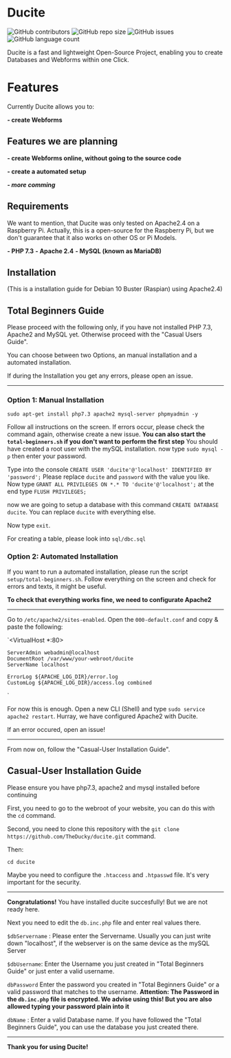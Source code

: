 # Ducite
![GitHub contributors](https://img.shields.io/github/contributors/TheDucky/ducite)  ![GitHub repo size](https://img.shields.io/github/repo-size/TheDucky/ducite)  ![GitHub issues](https://img.shields.io/github/issues-raw/TheDucky/ducite)   ![GitHub language count](https://img.shields.io/github/languages/count/TheDucky/ducite)

Ducite is a fast and lightweight Open-Source Project, enabling you to create Databases and Webforms within one Click.





# Features
Currently Ducite allows you to:

**- create Webforms**

## Features we are planning

**- create Webforms online, without going to the source code**

**- create a automated setup**

***- more comming***

## Requirements

We want to mention, that Ducite was only tested on Apache2.4 on a Raspberry Pi. Actually, this is a open-source for the Raspberry Pi, but we don't guarantee that it also works on other OS or Pi Models.

**- PHP 7.3**
**- Apache 2.4**
**- MySQL (known as MariaDB)**

## Installation
(This is a installation guide for Debian 10 Buster (Raspian) using Apache2.4)

## Total Beginners Guide

Please proceed with the following only, if you have not installed PHP 7.3, Apache2 and MySQL yet.
Otherwise proceed with the "Casual Users Guide".

You can choose between two Options, an manual installation and a automated installation.

If during the Installation you get any errors, please open an issue.
***

### Option 1: Manual Installation

`sudo apt-get install php7.3 apache2 mysql-server phpmyadmin -y`

Follow all instructions on the screen. If errors occur, please check the command again, otherwise create a new issue.
**You can also start the `total-beginners.sh` if you don't want to perform the first step**
You should have created a root user with the mySQL installation.
now type `sudo mysql -p` then enter your password.

Type into the console `CREATE USER 'ducite'@'localhost' IDENTIFIED BY 'password';`
Please replace `ducite` and `password` with the value you like.
Now type `GRANT ALL PRIVILEGES ON *.* TO 'ducite'@'localhost';`
at the end type `FLUSH PRIVILEGES;`

now we are going to setup a database
with this command `CREATE DATABASE ducite`.
You can replace `ducite` with everything else.

Now type `exit`.

For creating a table, please look into `sql/dbc.sql`

### Option 2: Automated Installation

If you want to run a automated installation, please run the script `setup/total-beginners.sh`.
Follow everything on the screen and check for errors and texts, it might be useful.

**To check that everything works fine, we need to configurate Apache2**

***

Go to `/etc/apache2/sites-enabled`.
Open the `000-default.conf` and copy & paste the following:


`<VirtualHost *:80>

	ServerAdmin webadmin@localhost
	DocumentRoot /var/www/your-webroot/ducite
	ServerName localhost

	ErrorLog ${APACHE_LOG_DIR}/error.log
	CustomLog ${APACHE_LOG_DIR}/access.log combined
</VirtualHost>`

For now this is enough.
Open a new CLI (Shell) and type `sudo service apache2 restart`.
Hurray, we have configured Apache2 with Ducite.


If an error occured, open an issue!
***

From now on, follow the "Casual-User Installation Guide".

## Casual-User Installation Guide
Please ensure you have php7.3, apache2 and mysql installed before continuing

First, you need to go to the webroot of your website, you can do this with the `cd` command.

Second, you need to clone this repository with the 
`git clone https://github.com/TheDucky/ducite.git` command.

Then:

`cd ducite`

Maybe you need to configure the `.htaccess` and `.htpasswd` file. It's very important for the security.

***

**Congratulations!** You have installed ducite succesfully!
But we are not ready here.

Next you need to edit the `db.inc.php` file and enter real values there.

`$dbServername` : Please enter the Servername. Usually you can just write down "localhost", if the webserver is on the same device as the mySQL Server

`$dbUsername`: Enter the Username you just created in "Total Beginners Guide" or just enter a valid username.

`dbPassword` Enter the password you created in "Total Beginners Guide" or a valid password that matches to the username.
**Attention: The Password in the `db.inc.php` file is encrypted. We advise using this! But you are also allowed typing your password plain into it**

`dbName` :  Enter a valid Database name. If you have followed the "Total Beginners Guide", you can use the database you just created there.






***

**Thank you for using Ducite!**
